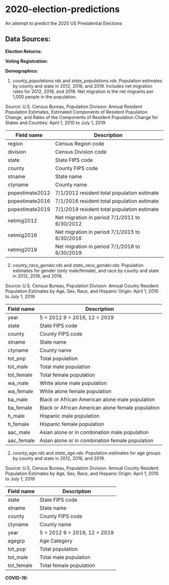 # 2020-election-predictions
An attempt to predict the 2020 US Presidential Elections


## Data Sources:  

**Election Returns:**  

**Voting Registration:**  

**Demographics:**  
1. _county_populations.rds_ and _state_populations.rds_: Population estimates by county and state in 2012, 2016, and 2019. Includes net migration rates for 2012, 2016, and 2019. Net migration is the net migrants per 1,000 people in the population.   
  
Source: U.S. Census Bureau, Population Division: Annual Resident Population Estimates, Estimated Components of Resident Population Change, and Rates of the Components of Resident Population Change for States and Counties: April 1, 2010 to July 1, 2019  


Field name | Description  
--- | ---  
region | Census Region code
division | Census Division code
state | State FIPS code
county | County FIPS code
stname | State name
ctyname | County name
popestimate2012 | 7/1/2012 resident total population estimate
popestimate2016 | 7/1/2016 resident total population estimate
popestimate2019 | 7/1/2019 resident total population estimate
netmig2012 | Net migration in period 7/1/2011 to 6/30/2012
netmig2016 | Net migration in period 7/1/2015 to 6/30/2016
netmig2019 | Net migration in period 7/1/2018 to 6/30/2019    

2. _county_race_gender.rds_ and _state_race_gender.rds_: Population estimates for gender (only male/female), and race by county and state in 2012, 2016, and 2019.
  
Source: U.S. Census Bureau, Population Division: Annual County Resident Population Estimates by Age, Sex, Race, and Hispanic Origin: April 1, 2010 to July 1, 2019

Field name | Description  
--- | ---  
year | 5 = 2012 9 = 2016, 12 = 2019  
state | State FIPS code
county | County FIPS code
stname | State name
ctyname | County name
tot_pop | Total population
tot_male | Total male population  
tot_female | Total female population
wa_male | White alone male population
wa_female | White alone female population
ba_male | Black or African American alone male population
ba_female | Black or African American alone female population
h_male | Hispanic male population
h_female | Hispanic female population
aac_male | Asian alone or in combination male population
aac_female | Asian alone or in combination female population    

2. _county_age.rds_ and _state_age.rds_: Population estimates for age groups by county and state in 2012, 2016, and 2019.
  
Source: U.S. Census Bureau, Population Division: Annual County Resident Population Estimates by Age, Sex, Race, and Hispanic Origin: April 1, 2010 to July 1, 2019

Field name | Description  
--- | ---  
state | State FIPS code
stname | State name
county | County FIPS code
ctyname | County name
year | 5 = 2012 9 = 2016, 12 = 2019 
agegrp | Age Category
tot_pop | Total population
tot_male | Total male population 
tot_female | Total female population


**COVID-19:**